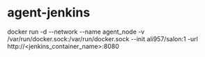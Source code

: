 # agent-jenkins
docker run -d --network <network> --name agent_node -v /var/run/docker.sock:/var/run/docker.sock --init ali957/salon:1 -url http://<jenkins_container_name>:8080 <secret> <nom>
